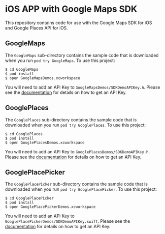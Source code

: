 # iOS APP with Google Maps SDK

This repository contains code for use with the Google Maps SDK for iOS
and Google Places API for iOS.

## GoogleMaps

The `GoogleMaps` sub-directory contains the sample code that is downloaded
when you run `pod try GoogleMaps`. To use this project:

```
$ cd GoogleMaps
$ pod install
$ open GoogleMapsDemos.xcworkspace
```

You will need to add an API Key to `GoogleMapsDemos/SDKDemoAPIKey.h`. Please see the
[documentation](https://developers.google.com/maps/documentation/ios-sdk/start#get-key)
for details on how to get an API Key.

## GooglePlaces

The `GooglePlaces` sub-directory contains the sample code that is downloaded
when you run `pod try GooglePlaces`. To use this project:

```
$ cd GooglePlaces
$ pod install
$ open GooglePlacesDemos.xcworkspace
```

You will need to add an API Key to `GooglePlacesDemos/SDKDemoAPIKey.h`. Please see the
[documentation](https://developers.google.com/places/ios-api/start#get-key)
for details on how to get an API Key.

## GooglePlacePicker

The `GooglePlacePicker` sub-directory contains the sample code that is 
downloaded when you run `pod try GooglePlacePicker`. To use this project:

```
$ cd GooglePlacePicker
$ pod install
$ open GooglePlacePickerDemos.xcworkspace
```

You will need to add an API Key to `GooglePlacePickerDemos/SDKDemoAPIKey.swift`. Please see the
[documentation](https://developers.google.com/places/ios-api/start#get-key)
for details on how to get an API Key.
